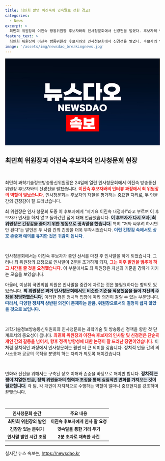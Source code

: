 ```yaml
---
title: 최민희 발언 이진숙에 귓속말로 전한 경고!
categories:
  - News
excerpt: >
  최민희 위원장이 이진숙 방통위원장 후보자와의 인사청문회에서 신경전을 벌였다. 후보자의 인사말 시간을 놓고 긴장감이 감돌던 현장에서, 최 위원장은 싸우지 마라며 긴장감을 높였다. 어떤 결말이 기다리고 있을까?
feature_text: >
  최민희 위원장이 이진숙 방통위원장 후보자와의 인사청문회에서 신경전을 벌였다. 후보자의 인사말 시간을 놓고 긴장감이 감돌던 현장에서, 최 위원장은 싸우지 마라며 긴장감을 높였다. 어떤 결말이 기다리고 있을까?
image: '/assets/img/newsdao_breakingnews.jpg'
---
```


<p><img src="/assets/img/newsdao_breakingnews.jpg" alt="bookingtag 속보" /></p>

<h2 data-ke-size="size26">최민희 위원장과 이진숙 후보자의 인사청문회 현장</h2>

<p data-ke-size="size16">&nbsp;</p>

<p>최민희 과학기술정보방송통신위원장은 24일에 열린 인사청문회에서 이진숙 방송통신위원장 후보자와의 신경전을 펼쳤습니다. <b><span style="color: #ee2323;">이진숙 후보자와의 인터뷰 과정에서 최 위원장의 역할이 빛났습니다.</span></b> 인사청문회는 후보자의 자질을 평가하는 중요한 자리로, 두 인물 간의 긴장감이 잘 드러났습니다. </p>

<p>최 위원장은 인사 청문회 도중 이 후보자에게 “저기요 이진숙 내정자!”라고 부르며 이 후보자가 인사를 하지 않고 돌아갔던 점에 대해 언급했습니다. <b><span style="background-color: #21538527;">이 후보자가 다시 오자, 최 위원장은 긴장감을 줄이기 위한 행동으로 귓속말을 했습니다.</span></b> 특히 “저와 싸우려 하시면 안 된다”는 발언은 두 사람 간의 긴장을 더욱 부각시켰습니다. <b><span style="color: #1a5490;">이런 긴장감 속에서도 상호 존중과 예의를 유지한 것은 귀감이 됩니다.</span></b></p>

<p data-ke-size="size16">&nbsp;</p>

<p>인사청문회에서는 이진숙 후보자가 증인 선서를 마친 후 인사말을 하게 되었습니다. 그러나 최 위원장의 요청으로 인사말이 2분을 초과하게 되자, <b><span style="color: #ee2323;">그는 이후 발언을 멈추게 하고 시간을 줄 것을 요청했습니다.</span></b> 이 부분에서도 최 위원장은 자신의 기준을 강하게 지키는 모습을 보였습니다.</p>

<p>아울러, 이상휘 국민의힘 의원은 인사말을 중간에 자르는 것은 불필요하다는 항의도 있었습니다. <b><span style="background-color: #21538527;">최 위원장은 과거 인사청문회에서도 비슷한 기준을 적용했음을 들어 자신의 주장을 정당화했습니다.</span></b> 이러한 점은 정치적 입장에 따라 의견이 갈릴 수 있는 부분입니다. <b><span style="color: #1a5490;">따라서, 다양한 정치적 상반된 의견이 존재하는 만큼, 위원장으로서의 결정이 쉽지 않았을 것으로 보입니다.</span></b></p>

<p data-ke-size="size16">&nbsp;</p>

<p>과학기술정보방송통신위원회의 인사청문회는 과학기술 및 방송통신 정책을 향한 첫 단계로서의 중요성이 큽니다. <b><span style="color: #ee2323;">최민희 위원장과 이진숙 후보자의 인사말 및 신경전은 단순히 개인 간의 갈등을 넘어서, 향후 정책 방향성에 대한 논쟁이 잘 드러난 장면이었습니다.</span></b> 이처럼 정치적인 과정에서 인사청문회는 훨씬 더 큰 의미를 갖습니다. 정치적 인물 간의 의사소통과 공공의 목적을 분명히 하는 자리가 되도록 해야겠습니다. </p>

<p data-ke-size="size16">&nbsp;</p>

<p>변화와 진전을 위해서는 구축된 상호 이해와 존중을 바탕으로 해야만 합니다. <b><span style="background-color: #21538527;">정치적 논쟁이 치열한 만큼, 정책 위원들과의 협력과 조정을 통해 실질적인 변화를 가져오는 것이 필요합니다.</span></b> 각 팀, 각 개인이 자치적으로 수행하는 역할이 얼마나 중요한지를 강조하며 끝맺습니다. </p>

<p data-ke-size="size16">&nbsp;</p>

<table>
  <thead>
    <tr>
      <th style="text-align: center;">인사청문회 순간</th>
      <th style="text-align: center;">주요 내용</th>
    </tr>
  </thead>
  <tbody>
    <tr>
      <td style="text-align: center; height: 17px;"><b>최민희 위원장의 발언</b></td>
      <td style="text-align: center; height: 17px;"><b>이진숙 후보자에게 인사 말 요청</b></td>
    </tr>
    <tr>
      <td style="text-align: center; height: 17px;"><b>긴장감 있는 분위기</b></td>
      <td style="text-align: center; height: 17px;"><b>귓속말을 통한 거리 두기</b></td>
    </tr>
    <tr>
      <td style="text-align: center; height: 17px;"><b>인사말 발언 시간 조정</b></td>
      <td style="text-align: center; height: 17px;"><b>2분 초과로 재촉한 사건</b></td>
    </tr>
  </tbody>
</table>

<hr>
실시간 뉴스 속보는, <a href="https://newsdao.kr" rel="dofollow">https://newsdao.kr</a>


